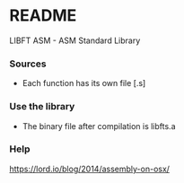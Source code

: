 # README #

LIBFT ASM - ASM Standard Library

### Sources ###

* Each function has its own file [.s]

### Use the library ###

* The binary file after compilation is libfts.a

### Help ###

https://lord.io/blog/2014/assembly-on-osx/